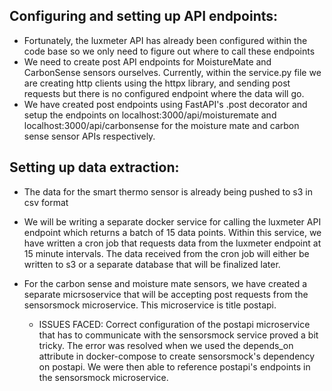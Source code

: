 ## Configuring and setting up API endpoints:
* Fortunately, the luxmeter API has already been configured within the code base so we only need to figure out where to call these endpoints
* We need to create post API endpoints for MoistureMate and CarbonSense sensors ourselves. Currently, within the service.py file we are creating http 
clients using the httpx library, and sending post requests but there is no configured endpoint where the data will go. 
* We have created post endpoints using FastAPI's .post decorator and setup the endpoints on localhost:3000/api/moisturemate and localhost:3000/api/carbonsense for the moisture mate and carbon sense sensor APIs respectively.

## Setting up data extraction:
* The data for the smart thermo sensor is already being pushed to s3 in csv format
* We will be writing a separate docker service for calling the luxmeter API endpoint which returns a batch of 15 data points. Within this service, we have written a cron job that requests data from the luxmeter endpoint at 15 minute intervals. The data received from the cron job will either be written to s3 or a separate database that will be finalized later.

* For the carbon sense and moisture mate sensors, we have created a separate micrsoservice that will be accepting post requests from the sensorsmock microservice. This microservice is 
title postapi. 
   * ISSUES FACED: Correct configuration of the postapi microservice that has to communicate with the sensorsmock service proved a bit tricky. The error was resolved when we used the depends_on attribute in docker-compose to create sensorsmock's dependency on postapi. We were then able to reference postapi's endpoints in the sensorsmock microservice.
	  		
